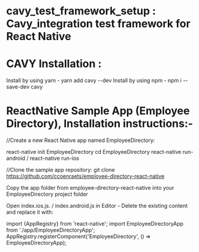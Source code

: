# cavy_test_framework_setup :  Cavy_integration test framework for React Native

# CAVY Installation :
Install by using yarn  -  yarn add cavy --dev
Install by using npm   -  npm i --save-dev cavy

# ReactNative Sample App (Employee Directory), Installation instructions:- 
//Create a new React Native app named EmployeeDirectory:

react-native init EmployeeDirectory
cd EmployeeDirectory
react-native run-android  / react-native run-ios

//Clone the sample app repository:
git clone https://github.com/ccoenraets/employee-directory-react-native

Copy the app folder from employee-directory-react-native into your EmployeeDirectory project folder

Open index.ios.js. / index.android.js in Editor -  Delete the existing content and replace it with:

import {AppRegistry} from 'react-native';
import EmployeeDirectoryApp from './app/EmployeeDirectoryApp';
AppRegistry.registerComponent('EmployeeDirectory', () => EmployeeDirectoryApp);
